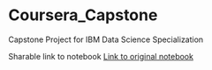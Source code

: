 # Coursera_Capstone
Capstone Project for IBM Data Science Specialization

Sharable link to notebook
[Link to original notebook](https://eu-gb.dataplatform.cloud.ibm.com/analytics/notebooks/v2/79a4a388-6826-4f76-9551-cf14d53cfb94/view?access_token=30b61ff3325cc8a1cd47b9a7257c7922720a4539f7544e7dc1b7f0efd31ce335)

